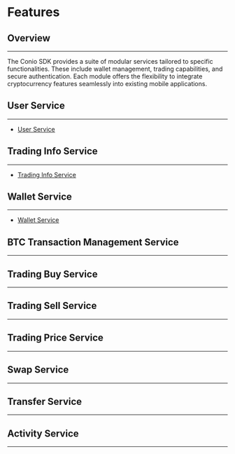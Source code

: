 # Features

## Overview
---
The Conio SDK provides a suite of modular services tailored to specific functionalities. These include wallet management, trading capabilities, and secure authentication. Each module offers the flexibility to integrate cryptocurrency features seamlessly into existing mobile applications.

## User Service
---
- [User Service](./Features/UserService.md)

## Trading Info Service
---
- [Trading Info Service](./Features/TradingInfoService.md)

## Wallet Service
---
- [Wallet Service](./Features/WalletService.md)

## BTC Transaction Management Service
---

## Trading Buy Service
---

## Trading Sell Service
---

## Trading Price Service
---

## Swap Service
---

## Transfer Service
---

## Activity Service
--- 